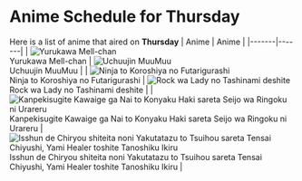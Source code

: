 # Anime Schedule for Thursday
Here is a list of anime that aired on **Thursday** 
| Anime | Anime |
|-------|-------|
| ![Yurukawa Mell-chan](https://cdn.myanimelist.net/images/anime/1277/149017.webp)<br>Yurukawa Mell-chan | ![Uchuujin MuuMuu](https://cdn.myanimelist.net/images/anime/1979/148096.webp)<br>Uchuujin MuuMuu |
| ![Ninja to Koroshiya no Futarigurashi](https://cdn.myanimelist.net/images/anime/1855/146642.webp)<br>Ninja to Koroshiya no Futarigurashi | ![Rock wa Lady no Tashinami deshite](https://cdn.myanimelist.net/images/anime/1781/150071.webp)<br>Rock wa Lady no Tashinami deshite |
| ![Kanpekisugite Kawaige ga Nai to Konyaku Haki sareta Seijo wa Ringoku ni Urareru](https://cdn.myanimelist.net/images/anime/1263/148318.webp)<br>Kanpekisugite Kawaige ga Nai to Konyaku Haki sareta Seijo wa Ringoku ni Urareru | ![Isshun de Chiryou shiteita noni Yakutatazu to Tsuihou sareta Tensai Chiyushi, Yami Healer toshite Tanoshiku Ikiru](https://cdn.myanimelist.net/images/anime/1211/147335.webp)<br>Isshun de Chiryou shiteita noni Yakutatazu to Tsuihou sareta Tensai Chiyushi, Yami Healer toshite Tanoshiku Ikiru |
